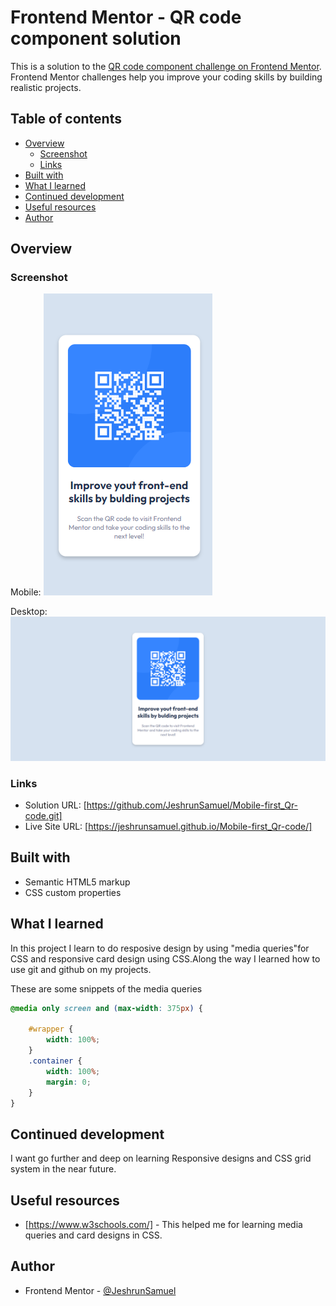 # Frontend Mentor - QR code component solution

This is a solution to the [QR code component challenge on Frontend Mentor](https://www.frontendmentor.io/challenges/qr-code-component-iux_sIO_H). Frontend Mentor challenges help you improve your coding skills by building realistic projects. 

## Table of contents

- [Overview](#overview)
  - [Screenshot](#screenshot)
  - [Links](#links)
- [Built with](#built-with)
- [What I learned](#what-i-learned)
- [Continued development](#continued-development)
- [Useful resources](#useful-resources)
- [Author](#author)

## Overview

### Screenshot

Mobile: ![](./soln-img/Mobile.png)


Desktop: ![](./soln-img/desktop.png)

### Links

- Solution URL: [https://github.com/JeshrunSamuel/Mobile-first_Qr-code.git]
- Live Site URL: [https://jeshrunsamuel.github.io/Mobile-first_Qr-code/]

## Built with

- Semantic HTML5 markup
- CSS custom properties


## What I learned

In this project I learn to do resposive design by using "media queries"for CSS and responsive card design using CSS.Along the way I learned how to use git and github on my projects.

These are some snippets of the media queries

```css
@media only screen and (max-width: 375px) {
  
    #wrapper {
        width: 100%;
    }
    .container {
        width: 100%;
        margin: 0;
    }
}
```

## Continued development

I want go further and deep on learning Responsive designs and CSS grid system in the near future.

## Useful resources

- [https://www.w3schools.com/] - This helped me for learning media queries and card designs in CSS.

## Author

- Frontend Mentor - [@JeshrunSamuel](https://www.frontendmentor.io/profile/JeshrunSamuel)

